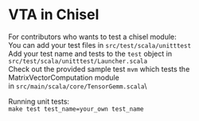<!--- Licensed to the Apache Software Foundation (ASF) under one -->
<!--- or more contributor license agreements.  See the NOTICE file -->
<!--- distributed with this work for additional information -->
<!--- regarding copyright ownership.  The ASF licenses this file -->
<!--- to you under the Apache License, Version 2.0 (the -->
<!--- "License"); you may not use this file except in compliance -->
<!--- with the License.  You may obtain a copy of the License at -->

<!---   http://www.apache.org/licenses/LICENSE-2.0 -->

<!--- Unless required by applicable law or agreed to in writing, -->
<!--- software distributed under the License is distributed on an -->
<!--- "AS IS" BASIS, WITHOUT WARRANTIES OR CONDITIONS OF ANY -->
<!--- KIND, either express or implied.  See the License for the -->
<!--- specific language governing permissions and limitations -->
<!--- under the License. -->

VTA in Chisel 
===================================================
For contributors who wants to test a chisel module:\
	You can add your test files in  `src/test/scala/unitttest`\
	Add your test name and tests to the `test` object in `src/test/scala/unitttest/Launcher.scala`\
	Check out the provided sample test `mvm` which tests the MatrixVectorComputation module\
	in `src/main/scala/core/TensorGemm.scala`\

Running unit tests:\
	`make test test_name=your_own test_name`
	


